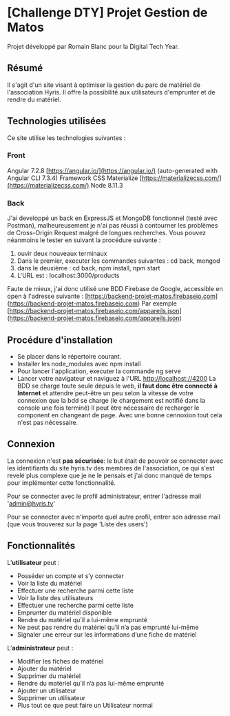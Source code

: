 # [Challenge DTY] Projet Gestion de Matos

Projet développé par Romain Blanc pour la Digital Tech Year.

## Résumé

Il s'agit d'un site visant à optimiser la gestion du parc de matériel de l'association Hyris.
Il offre la possibilité aux utilisateurs d'emprunter et de rendre du matériel.

## Technologies utilisées 

Ce site utilise les technologies suivantes :

### Front
Angular 7.2.8  [https://angular.io/](https://angular.io/) (auto-generated with Angular CLI 7.3.4)
Framework CSS Materialize [https://materializecss.com/](https://materializecss.com/)
Node 8.11.3 

### Back
J'ai developpé un back en ExpressJS et MongoDB fonctionnel (testé avec Postman), malheureusement je n'ai pas réussi à contourner les problèmes de Cross-Origin Request malgré de longues recherches.
Vous pouvez néanmoins le tester en suivant la procédure suivante : 
1) ouvir deux nouveaux terminaux 
2) Dans le premier, executer les commandes suivantes : cd back, mongod
3) dans le deuxième : cd back, npm install, npm start
4) L'URL est : localhost:3000/products

Faute de mieux, j'ai donc utilisé une BDD Firebase de Google, accessible en open à l'adresse suivante : [https://backend-projet-matos.firebaseio.com] (https://backend-projet-matos.firebaseio.com)
Par exemple [https://backend-projet-matos.firebaseio.com/appareils.json] (https://backend-projet-matos.firebaseio.com/appareils.json)

## Procédure d'installation 

 - Se placer dans le répertoire courant.
 - Installer les node_modules avec npm install
 - Pour lancer l'application, executer la commande ng serve
 - Lancer votre navigateur et naviguez à l'URL [http://localhost://4200](http://localhost:4200)
La BDD se charge toute seule depuis le web, **il faut donc être connecté à Internet** et attendre peut-être un peu selon la vitesse de votre connexion que la bdd se charge (le chargement est notifié dans la console une fois terminé)
Il peut être nécessaire de recharger le component en changeant de page. Avec une bonne cennoxion tout cela n'est pas nécessaire.

## Connexion

La connexion n'est **pas sécurisée**: le but était de pouvoir se connecter avec les identifiants du site hyris.tv des membres de l'association, ce qui s'est revelé plus complexe que je ne le pensais et j'ai donc manqué de temps pour implémenter cette fonctionnalité.

Pour se connecter avec le profil administrateur, entrer l'adresse mail 'admin@hyris.tv'

Pour se connecter avec n'importe quel autre profil, entrer son adresse mail (que vous trouverez sur la page 'Liste des users')

## Fonctionnalités 

L’**utilisateur** peut : 
-	Posséder un compte et s’y connecter
-	Voir la liste du matériel 
-	Effectuer une recherche parmi cette liste
-	Voir la liste des utilisateurs
-   Effectuer une recherche parmi cette liste
-	Emprunter du matériel disponible
-	Rendre du matériel qu’il a lui-même emprunté
-	Ne peut pas rendre du matériel qu’il n’a pas emprunté lui-même
-	Signaler une erreur sur les informations d’une fiche de matériel

L’**administrateur** peut : 
-	Modifier les fiches de matériel
-   Ajouter du matériel
-   Supprimer du matériel
-	Rendre du matériel qu’il n’a pas lui-même emprunté
-   Ajouter un utilisateur
-   Supprimer un utilisateur
-	Plus tout ce que peut faire un Utilisateur normal



